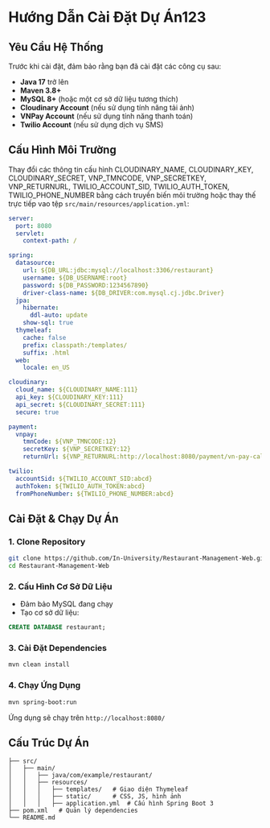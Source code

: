 # Hướng Dẫn Cài Đặt Dự Án123

## Yêu Cầu Hệ Thống
Trước khi cài đặt, đảm bảo rằng bạn đã cài đặt các công cụ sau:
- **Java 17** trở lên
- **Maven 3.8+**
- **MySQL 8+** (hoặc một cơ sở dữ liệu tương thích)
- **Cloudinary Account** (nếu sử dụng tính năng tải ảnh)
- **VNPay Account** (nếu sử dụng tính năng thanh toán)
- **Twilio Account** (nếu sử dụng dịch vụ SMS)

## Cấu Hình Môi Trường

Thay đổi các thông tin cấu hình CLOUDINARY_NAME, CLOUDINARY_KEY, CLOUDINARY_SECRET, VNP_TMNCODE, VNP_SECRETKEY, VNP_RETURNURL, TWILIO_ACCOUNT_SID, TWILIO_AUTH_TOKEN, TWILIO_PHONE_NUMBER bằng cách truyền biến môi trường hoặc thay thế trực tiếp vao tệp `src/main/resources/application.yml`:

```yaml
server:
  port: 8080
  servlet:
    context-path: /

spring:
  datasource:
    url: ${DB_URL:jdbc:mysql://localhost:3306/restaurant}
    username: ${DB_USERNAME:root}
    password: ${DB_PASSWORD:1234567890}
    driver-class-name: ${DB_DRIVER:com.mysql.cj.jdbc.Driver} 
  jpa:
    hibernate:
      ddl-auto: update
    show-sql: true
  thymeleaf:
    cache: false
    prefix: classpath:/templates/
    suffix: .html
  web:
    locale: en_US

cloudinary:
  cloud_name: ${CLOUDINARY_NAME:111}
  api_key: ${CLOUDINARY_KEY:111}
  api_secret: ${CLOUDINARY_SECRET:111}
  secure: true

payment:
  vnpay:
    tmnCode: ${VNP_TMNCODE:12}
    secretKey: ${VNP_SECRETKEY:12}
    returnUrl: ${VNP_RETURNURL:http://localhost:8080/payment/vn-pay-callback}

twilio:
  accountSid: ${TWILIO_ACCOUNT_SID:abcd}
  authToken: ${TWILIO_AUTH_TOKEN:abcd}
  fromPhoneNumber: ${TWILIO_PHONE_NUMBER:abcd}
```

## Cài Đặt & Chạy Dự Án

### 1. Clone Repository
```sh
git clone https://github.com/In-University/Restaurant-Management-Web.git
cd Restaurant-Management-Web
```

### 2. Cấu Hình Cơ Sở Dữ Liệu
- Đảm bảo MySQL đang chạy
- Tạo cơ sở dữ liệu:
```sql
CREATE DATABASE restaurant;
```

### 3. Cài Đặt Dependencies
```sh
mvn clean install
```

### 4. Chạy Ứng Dụng
```sh
mvn spring-boot:run
```
Ứng dụng sẽ chạy trên `http://localhost:8080/`

## Cấu Trúc Dự Án
```
├── src/
│   ├── main/
│   │   ├── java/com/example/restaurant/
│   │   ├── resources/
│   │   │   ├── templates/   # Giao diện Thymeleaf
│   │   │   ├── static/      # CSS, JS, hình ảnh
│   │   │   ├── application.yml  # Cấu hình Spring Boot 3
├── pom.xml   # Quản lý dependencies
└── README.md
```



